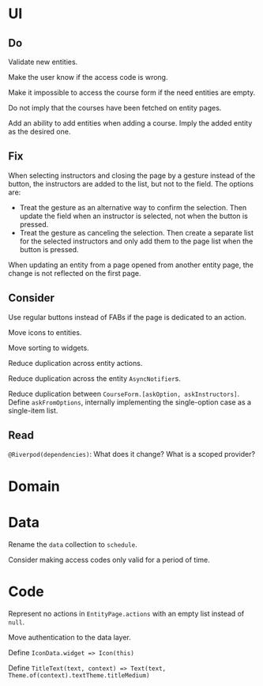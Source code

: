 # UI

## Do

Validate new entities.

Make the user know if the access code is wrong.

Make it impossible to access the course form if the need entities are empty.

Do not imply that the courses have been fetched on entity pages.

Add an ability to add entities when adding a course. Imply the added entity as 
the desired one.

## Fix

When selecting instructors and closing the page by a gesture instead of the 
button, the instructors are added to the list, but not to the field. The options are:
- Treat the gesture as an alternative way to confirm the selection. Then update 
the field when an instructor is selected, not when the button is pressed.
- Treat the gesture as canceling the selection. Then create a separate list for the 
selected instructors and only add them to the page list when the button is pressed.

When updating an entity from a page opened from another entity page, the change 
is not reflected on the first page.

## Consider

Use regular buttons instead of FABs if the page is dedicated to an action.

Move icons to entities. 

Move sorting to widgets.

Reduce duplication across entity actions.

Reduce duplication across the entity `AsyncNotifier`s.

Reduce duplication between `CourseForm.[askOption, askInstructors]`. 
Define `askFromOptions`, internally implementing the single-option case as a 
single-item list.

## Read

`@Riverpod(dependencies)`: What does it change? What is a scoped provider?

# Domain

# Data

Rename the `data` collection to `schedule`.

Consider making access codes only valid for a period of time.

# Code

Represent no actions in `EntityPage.actions` with an empty list instead of `null`.

Move authentication to the data layer.

Define `IconData.widget => Icon(this)`

Define `TitleText(text, context) => Text(text, Theme.of(context).textTheme.titleMedium)`
